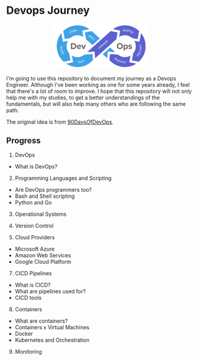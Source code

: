 # Devops Journey

<p align="center">
 <img src="images/devops-logo.png?raw=true" alt="Devops Journey Logo" width="50%" height="50%" />
</p>

I'm going to use this repository to document my journey as a Devops Engineer.
Although I've been working as one for some years already, I feel that there's a lot of room to improve. I hope that this repository will not only help me with my studies, to get a better understandings of the fundamentals, but will also help many others who are following the same path.

The original idea is from [90DaysOfDevOps](https://github.com/MichaelCade/90DaysOfDevOps). 

## Progress

01) DevOps
- What is DevOps?

02) Programming Languages and Scripting
- Are DevOps programmers too?
- Bash and Shell scripting
- Python and Go

03) Operational Systems

04) Version Control

05) Cloud Providers
- Microsoft Azure
- Amazon Web Services
- Google Cloud Platform

7) CICD Pipelines
- What is CICD?
- What are pipelines used for?
- CICD tools

8) Containers
- What are containers?
- Containers x Virtual Machines
- Docker
- Kubernetes and Orchestration

9) Monitoring
